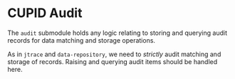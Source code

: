 # CUPID Audit

The `audit` submodule holds any logic relating to storing and querying audit records for data matching and storage operations.

As in `jtrace` and `data-repository`, we need to _strictly_ audit matching and storage of records. Raising and querying audit items should be handled here.
